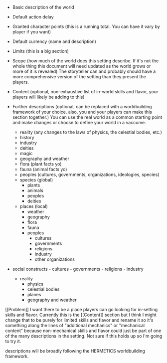 - Basic description of the world
- Default action delay
- Granted character points (this is a running total. You can have it vary by player if you want)
- Default currency (name and description)
- Limits (this is a big section)
- Scope (how much of the world does this setting describe. If it's not the whole thing this document will need updated as the world grows or more of it is revealed) The storyteller can and probably should have a more comprehensive version of the setting than they present the players.
- Content (optional, non-exhaustive list of in-world skills and flavor, your players will likely be adding to this)
- Further descriptions (optional, can be replaced with a worldbuilding framework of your choice. also, you and your players can make this section together.) You can use the real world as a common starting point and make changes or choose to define your world in a vaccume.
	- reality (any changes to the laws of physics, the celestial bodies, etc.)
	- history
	- industry
	- deities
	- magic
	- geography and weather
	- flora (plant facts yo)
	- fauna (animal facts yo)
	- peoples (cultures, governments, organizations, ideologies, species)
	- species (global)
		- plants
		- animals
		- peoples
		- deities
	- places (local)
		- weather
		- geography
		- flora
		- fauna
		- peoples
			- cultures
			- governments
			- religions
			- industry
			- other organizations
 
 - social constructs
		- cultures
		- governments
		- religions
		- industry
	- reality
		- physics
		- celestial bodies
		- planes
		- geography and weather

[[Problem]] I want there to be a place players can go looking for in-setting skills and flavor.
Currently this is the [[Content]] section but I think I might change that to be purely for limited skills and flavor and rename it so it's something along the lines of "additional mechanics" or "mechanical content" because non-mechanical skills and flavor could just be part of one of the many descriptions in the setting. Not sure if this holds up so I'm going to try it.

descriptions will be broadly following the HERMETICS worldbuilding framework.